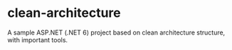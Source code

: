# clean-architecture
A sample ASP.NET (.NET 6) project based on clean architecture structure, with important tools.
